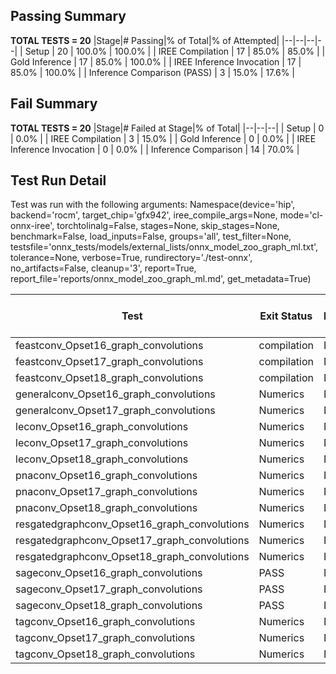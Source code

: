 ## Passing Summary

**TOTAL TESTS = 20**
|Stage|# Passing|% of Total|% of Attempted|
|--|--|--|--|
| Setup | 20 | 100.0% | 100.0% |
| IREE Compilation | 17 | 85.0% | 85.0% |
| Gold Inference | 17 | 85.0% | 100.0% |
| IREE Inference Invocation | 17 | 85.0% | 100.0% |
| Inference Comparison (PASS) | 3 | 15.0% | 17.6% |
## Fail Summary

**TOTAL TESTS = 20**
|Stage|# Failed at Stage|% of Total|
|--|--|--|
| Setup | 0 | 0.0% |
| IREE Compilation | 3 | 15.0% |
| Gold Inference | 0 | 0.0% |
| IREE Inference Invocation | 0 | 0.0% |
| Inference Comparison | 14 | 70.0% |
## Test Run Detail
Test was run with the following arguments:
Namespace(device='hip', backend='rocm', target_chip='gfx942', iree_compile_args=None, mode='cl-onnx-iree', torchtolinalg=False, stages=None, skip_stages=None, benchmark=False, load_inputs=False, groups='all', test_filter=None, testsfile='onnx_tests/models/external_lists/onnx_model_zoo_graph_ml.txt', tolerance=None, verbose=True, rundirectory='./test-onnx', no_artifacts=False, cleanup='3', report=True, report_file='reports/onnx_model_zoo_graph_ml.md', get_metadata=True)

| Test | Exit Status | Mean Benchmark Time (ms) | Notes |
|--|--|--|--|
| feastconv_Opset16_graph_convolutions | compilation | None | |
| feastconv_Opset17_graph_convolutions | compilation | None | |
| feastconv_Opset18_graph_convolutions | compilation | None | |
| generalconv_Opset16_graph_convolutions | Numerics | None | |
| generalconv_Opset17_graph_convolutions | Numerics | None | |
| leconv_Opset16_graph_convolutions | Numerics | None | |
| leconv_Opset17_graph_convolutions | Numerics | None | |
| leconv_Opset18_graph_convolutions | Numerics | None | |
| pnaconv_Opset16_graph_convolutions | Numerics | None | |
| pnaconv_Opset17_graph_convolutions | Numerics | None | |
| pnaconv_Opset18_graph_convolutions | Numerics | None | |
| resgatedgraphconv_Opset16_graph_convolutions | Numerics | None | |
| resgatedgraphconv_Opset17_graph_convolutions | Numerics | None | |
| resgatedgraphconv_Opset18_graph_convolutions | Numerics | None | |
| sageconv_Opset16_graph_convolutions | PASS | None | |
| sageconv_Opset17_graph_convolutions | PASS | None | |
| sageconv_Opset18_graph_convolutions | PASS | None | |
| tagconv_Opset16_graph_convolutions | Numerics | None | |
| tagconv_Opset17_graph_convolutions | Numerics | None | |
| tagconv_Opset18_graph_convolutions | Numerics | None | |
